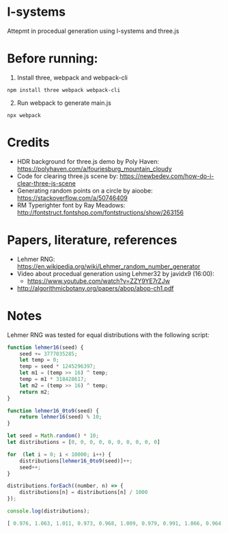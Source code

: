# l-systems

Attepmt in procedual generation using l-systems and three.js

# Before running:

1. Install three, webpack and webpack-cli

```console
npm install three webpack webpack-cli
```

2. Run webpack to generate main.js

```console
npx webpack
```

# Credits

- HDR background for three.js demo by Poly Haven: https://polyhaven.com/a/fouriesburg_mountain_cloudy
- Code for clearing three.js scene by: https://newbedev.com/how-do-i-clear-three-js-scene
- Generating random points on a circle by aioobe: https://stackoverflow.com/a/50746409
- RM Typerighter font by Ray Meadows: http://fontstruct.fontshop.com/fontstructions/show/263156

# Papers, literature, references

- Lehmer RNG: https://en.wikipedia.org/wiki/Lehmer_random_number_generator
- Video about procedual generation using Lehmer32 by javidx9 (16:00):
  - https://www.youtube.com/watch?v=ZZY9YE7rZJw
- http://algorithmicbotany.org/papers/abop/abop-ch1.pdf

# Notes

Lehmer RNG was tested for equal distributions with the following script:

```javascript
function lehmer16(seed) {
    seed += 3777035285;
    let temp = 0;
    temp = seed * 1245296397;
    let m1 = (temp >> 16) ^ temp;
    temp = m1 * 318428617;
    let m2 = (temp >> 16) ^ temp;
    return m2;
}

function lehmer16_0to9(seed) {
    return lehmer16(seed) % 10;
}

let seed = Math.random() * 10;
let distributions = [0, 0, 0, 0, 0, 0, 0, 0, 0, 0]

for  (let i = 0; i < 10000; i++) {
    distributions[lehmer16_0to9(seed)]++;
    seed++;
}

distributions.forEach((number, n) => {
    distributions[n] = distributions[n] / 1000
});

console.log(distributions);
```

```javascript
[ 0.976, 1.063, 1.011, 0.973, 0.968, 1.009, 0.979, 0.991, 1.066, 0.964 ]
```
